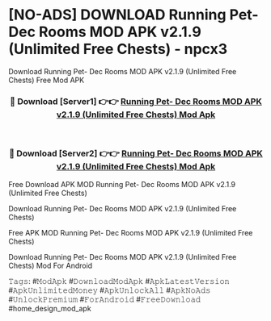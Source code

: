 # [NO-ADS] DOWNLOAD Running Pet- Dec Rooms MOD APK v2.1.9 (Unlimited Free Chests) - npcx3
Download Running Pet- Dec Rooms MOD APK v2.1.9 (Unlimited Free Chests) Free Mod APK

<div align="center">
<h3>🔴 Download [Server1] 👉👉 <a href="https://apk-comot.site?title=Running_Pet-_Dec_Rooms_MOD_APK_v2.1.9_(Unlimited_Free_Chests)">Running Pet- Dec Rooms MOD APK v2.1.9 (Unlimited Free Chests) Mod Apk</a></h3><br>

<h3>🔴 Download [Server2] 👉👉 <a href="https://apk-comot.site?title=Running_Pet-_Dec_Rooms_MOD_APK_v2.1.9_(Unlimited_Free_Chests)">Running Pet- Dec Rooms MOD APK v2.1.9 (Unlimited Free Chests) Mod Apk</a></h3>
</div>


Free Download APK MOD Running Pet- Dec Rooms MOD APK v2.1.9 (Unlimited Free Chests)

Download Running Pet- Dec Rooms MOD APK v2.1.9 (Unlimited Free Chests) 

Free APK MOD Running Pet- Dec Rooms MOD APK v2.1.9 (Unlimited Free Chests) 

Download Running Pet- Dec Rooms MOD APK v2.1.9 (Unlimited Free Chests) Mod For Android

𝚃𝚊𝚐𝚜: #𝙼𝚘𝚍𝙰𝚙𝚔 #𝙳𝚘𝚠𝚗𝚕𝚘𝚊𝚍𝙼𝚘𝚍𝙰𝚙𝚔 #𝙰𝚙𝚔𝙻𝚊𝚝𝚎𝚜𝚝𝚅𝚎𝚛𝚜𝚒𝚘𝚗 #𝙰𝚙𝚔𝚄𝚗𝚕𝚒𝚖𝚒𝚝𝚎𝚍𝙼𝚘𝚗𝚎𝚢 #𝙰𝚙𝚔𝚄𝚗𝚕𝚘𝚌𝚔𝙰𝚕𝚕 #𝙰𝚙𝚔𝙽𝚘𝙰𝚍𝚜 #𝚄𝚗𝚕𝚘𝚌𝚔𝙿𝚛𝚎𝚖𝚒𝚞𝚖 #𝙵𝚘𝚛𝙰𝚗𝚍𝚛𝚘𝚒𝚍 #𝙵𝚛𝚎𝚎𝙳𝚘𝚠𝚗𝚕𝚘𝚊𝚍 #home_design_mod_apk